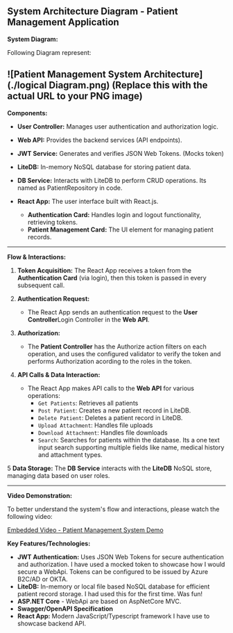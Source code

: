 ## System Architecture Diagram - Patient Management Application

**System Diagram:**

Following Diagram represent:

![Patient Management System Architecture](./logical Diagram.png) **(Replace this with the actual URL to your PNG image)**
---

**Components:**

*   **User Controller:** Manages user authentication and authorization logic.
*   **Web API:** Provides the backend services (API endpoints).
*   **JWT Service:**  Generates and verifies JSON Web Tokens. (Mocks token)
*   **LiteDB:** In-memory NoSQL database for storing patient data.
*   **DB Service:** Interacts with LiteDB to perform CRUD operations. Its named as PatientRepository in code.

*   **React App:** The user interface built with React.js.
    -  **Authentication Card:** Handles login and logout functionality, retrieving tokens.
    - **Patient Management Card:**  The UI element for managing patient records.

---

**Flow & Interactions:**

1.  **Token Acquisition:** The React App receives a token from the **Authentication Card** (via login), then this token is passed in every subsequent call.

2.  **Authentication Request:**
    *   The React App sends an authentication request to the **User Controller**Login Controller in the **Web API**.

3.  **Authorization:** 
    * The **Patient Controller** has the Authorize action filters on each operation, and uses the configured validator to verify the token and performs Authorization acording to the roles in the token.

4.  **API Calls & Data Interaction:**
    *   The React App makes API calls to the **Web API** for various operations:
        *   `Get Patients`: Retrieves all patients 
        *    `Post Patient`: Creates a new patient record in LiteDB.
        *   `Delete Patient`: Deletes a patient record in LiteDB.
        *   `Upload Attachment`:  Handles file uploads
        *   `Download Attachment`: Handles file downloads 
        *   `Search`: Searches for patients within the database. Its a one text input search supporting multiple fields like name, medical history and attachment types.

5 **Data Storage:** The **DB Service** interacts with the **LiteDB** NoSQL store, managing data based on user roles.

---

**Video Demonstration:**

To better understand the system's flow and interactions, please watch the following video:

[Embedded Video - Patient Management System Demo]() 


**Key Features/Technologies:**

*   **JWT Authentication:**  Uses JSON Web Tokens for secure authentication and authorization. I have used a mocked token to showcase how I would secure a WebApi. Tokens can be configured to be issued by Azure B2C/AD or OKTA.
*   **LiteDB:** In-memory or local file based NoSQL database for efficient patient record storage. I had used this for the first time. Was fun!
*   **ASP.NET Core** - WebApi are based on AspNetCore MVC. 
*   **Swagger/OpenAPI Specification** 
*   **React App:** Modern JavaScript/Typescript framework I have use to showcase backend API.


